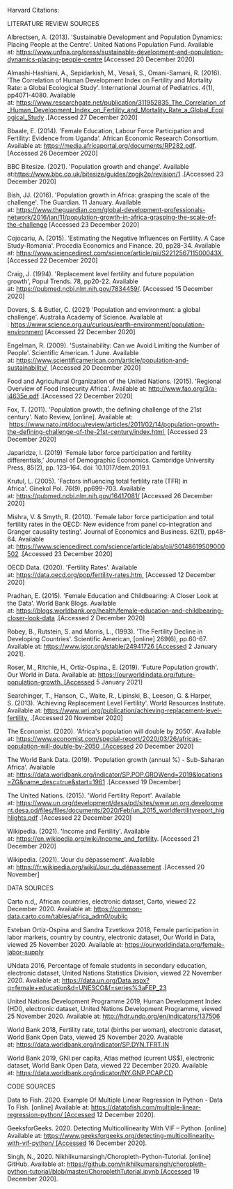 
Harvard Citations:

LITERATURE REVIEW SOURCES

Albrectsen, A. (2013). 'Sustainable Development and Population Dynamics: Placing People at the Centre'. United Nations Population Fund. Available at: https://www.unfpa.org/press/sustainable-development-and-population-dynamics-placing-people-centre
[Accessed 20 December 2020]

Almashi-Hashiani, A., Sepidarkish, M., Vesali, S., Omani-Samani, R. (2016). 'The Correlation of Human Development Index on Fertility and Mortality Rate: a Global Ecological Study'. International Journal of Pediatrics. 4(1), pp4071-4080. Available at: https://www.researchgate.net/publication/311952835_The_Correlation_of_Human_Development_Index_on_Fertility_and_Mortality_Rate_a_Global_Ecological_Study .[Accessed 27 December 2020]

Bbaale, E. (2014). 'Female Education, Labour Force Participation and Fertility: Evidence from Uganda'. African Economic Research Consortium. Available at: https://media.africaportal.org/documents/RP282.pdf. [Accessed 26 December 2020]

BBC Bitesize. (2021). 'Population growth and change'. Available at:https://www.bbc.co.uk/bitesize/guides/zpgjk2p/revision/1 .[Accessed 23 December 2020] 

Bish, JJ. (2016). 'Population growth in Africa: grasping the scale of the challenge'. The Guardian. 11 January. Available at: https://www.theguardian.com/global-development-professionals-network/2016/jan/11/population-growth-in-africa-grasping-the-scale-of-the-challenge
[Accessed 23 December 2020]

Cojocariu, A. (2015). 'Estimating the Negative Influences on Fertility. A Case Study-Romania'. Procedia Economics and Finance. 20, pp28-34. Available at: https://www.sciencedirect.com/science/article/pii/S221256711500043X 
[Accessed 22 December 2020]

Craig, J. (1994). 'Replacement level fertility and future population growth', Popul Trends. 78, pp20-22. Available at: https://pubmed.ncbi.nlm.nih.gov/7834459/. [Accessed 15 December 2020]

Dovers, S. & Butler, C. (2021) 'Population and environment: a global challenge'. Australia Academy of Science. Available at : https://www.science.org.au/curious/earth-environment/population-environment
[Accessed 22 December 2020]

Engelman, R. (2009). 'Sustainability: Can we Avoid Limiting the Number of People'. Scientific American. 1 June. Available at: https://www.scientificamerican.com/article/population-and-sustainability/ 
[Accessed 20 December 2020]

Food and Agricultural Organization of the United Nations. (2015). 'Regional Overview of Food Insecurity Africa'. Available at: http://www.fao.org/3/a-i4635e.pdf .[Accessed 22 December 2020]

Fox, T. (2011). 'Population growth, the defining challenge of the 21st century'. Nato Review, [online]. Available at:  https://www.nato.int/docu/review/articles/2011/02/14/population-growth-the-defining-challenge-of-the-21st-century/index.html 
[Accessed 23 December 2020]

Japaridze, I. (2019) 'Female labor force participation and fertility differentials,' Journal of Demographic Economics. Cambridge University Press, 85(2), pp. 123–164. doi: 10.1017/dem.2019.1.

Krutul, L. (2005). 'Factors influencing total fertility rate (TFR) in Africa'. Ginekol Pol. 76(9), pp699-703. Available at: https://pubmed.ncbi.nlm.nih.gov/16417081/
[Accessed 26 December 2020]

Mishra, V. & Smyth, R. (2010). 'Female labor force participation and total fertility rates in the OECD: New evidence from panel co-integration and Granger causality testing'. Journal of Economics and Business. 62(1), pp48-64. Available at: https://www.sciencedirect.com/science/article/abs/pii/S0148619509000502 .[Accessed 23 December 2020]

OECD Data. (2020). 'Fertility Rates'. Available at: https://data.oecd.org/pop/fertility-rates.htm 
[Accessed 12 December 2020] 

Pradhan, E. (2015). 'Female Education and Childbearing: A Closer Look at the Data'. World Bank Blogs. Available at: https://blogs.worldbank.org/health/female-education-and-childbearing-closer-look-data .[Accessed 2 December 2020]

Robey, B., Rutstein, S. and Morris, L., (1993). 'The Fertility Decline in Developing Countries'. Scientific American, [online] 269(6), pp.60-67. Available at: https://www.jstor.org/stable/24941726 [Accessed 2 January 2021].

Roser, M., Ritchie, H., Ortiz-Ospina., E. (2019). 'Future Population growth'. Our World in Data. Available at: https://ourworldindata.org/future-population-growth. [Accessed 5 January 2021]

Searchinger, T., Hanson, C., Waite, R., Lipinski, B., Leeson, G. & Harper, S. (2013). 'Achieving Replacement Level Fertility'. World Resources Institute. Available at: https://www.wri.org/publication/achieving-replacement-level-fertility 
.[Accessed 20 November 2020]

The Economist. (2020). 'Africa's population will double by 2050'. Available at: https://www.economist.com/special-report/2020/03/26/africas-population-will-double-by-2050 .[Accessed 20 December 2020]

The World Bank Data. (2019). 'Population growth (annual %) - Sub-Saharan Africa'. Available at: https://data.worldbank.org/indicator/SP.POP.GROWend=2019&locations=ZG&name_desc=true&start=1961 .[Accessed 19 December]

The United Nations. (2015). 'World Fertility Report'. Available at: https://www.un.org/development/desa/pd/sites/www.un.org.development.desa.pd/files/files/documents/2020/Feb/un_2015_worldfertilityreport_highlights.pdf .[Accessed 22 December 2020]

Wikipedia. (2021). 'Income and Fertility'. Available at: https://en.wikipedia.org/wiki/Income_and_fertility. [Accessed 21 December 2020]

Wikipedia. (2021). 'Jour du dépassement'. Available at: https://fr.wikipedia.org/wiki/Jour_du_dépassement .[Accessed 20 November]


DATA SOURCES

Carto n.d,, African countries, electronic dataset, Carto, viewed 22 December 2020. Available at: https://common-data.carto.com/tables/africa_adm0/public

Esteban Ortiz-Ospina and Sandra Tzvetkova 2018, Female participation in labor markets, country by country, electronic dataset, Our World in Data, viewed 25 November 2020. Available at: https://ourworldindata.org/female-labor-supply

UNdata 2016, Percentage of female students in secondary education, electronic dataset, United Nations Statistics Division, viewed 22 November 2020. Available at: https://data.un.org/Data.aspx?q=female+education&d=UNESCO&f=series%3aFEP_23

United Nations Development Programme 2019, Human Development Index (HDI), electronic dataset, United Nations Development Programme, viewed 25 November 2020. Available at: http://hdr.undp.org/en/indicators/137506

World Bank 2018, Fertility rate, total (births per woman), electronic dataset, World Bank Open Data, viewed 25 November 2020. Available at: https://data.worldbank.org/indicator/SP.DYN.TFRT.IN

World Bank 2019, GNI per capita, Atlas method (current US$), electronic dataset, World Bank Open Data, viewed 22 December 2020. Available at: https://data.worldbank.org/indicator/NY.GNP.PCAP.CD

CODE SOURCES

Data to Fish. 2020. Example Of Multiple Linear Regression In Python - Data To Fish. [online] Available at: https://datatofish.com/multiple-linear-regression-python/ [Accessed 12 December 2020].


GeeksforGeeks. 2020. Detecting Multicollinearity With VIF – Python. [online] Available at: https://www.geeksforgeeks.org/detecting-multicollinearity-with-vif-python/ [Accessed 16 December 2020].


Singh, N., 2020. Nikhilkumarsingh/Choropleth-Python-Tutorial. [online] GitHub. Available at: https://github.com/nikhilkumarsingh/choropleth-python-tutorial/blob/master/ChoroplethTutorial.ipynb [Accessed 19 December 2020].
